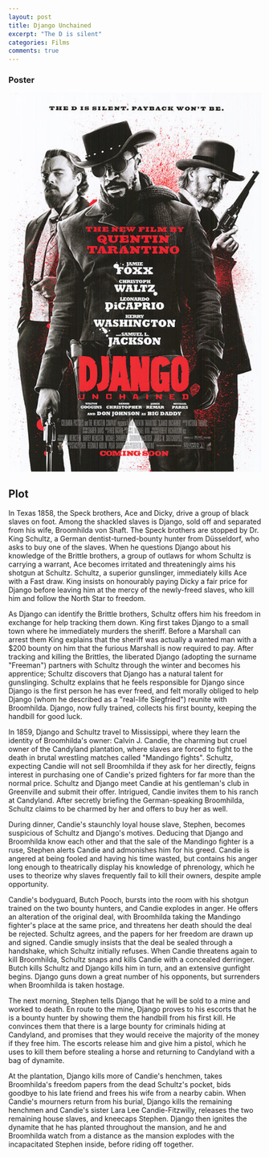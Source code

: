 ```yaml
---
layout: post
title: Django Unchained
excerpt: "The D is silent"
categories: Films
comments: true
---
```

### Poster

![Django Unchained](/img/djangounchained.jpg)

## Plot

In Texas 1858, the Speck brothers, Ace and Dicky, drive a group of black slaves on foot. Among the shackled slaves is Django, sold off and separated from his wife, Broomhilda von Shaft. The Speck brothers are stopped by Dr. King Schultz, a German dentist-turned-bounty hunter from Düsseldorf, who asks to buy one of the slaves. When he questions Django about his knowledge of the Brittle brothers, a group of outlaws for whom Schultz is carrying a warrant, Ace becomes irritated and threateningly aims his shotgun at Schultz. Schultz, a superior gunslinger, immediately kills Ace with a Fast draw. King insists on honourably paying Dicky a fair price for Django before leaving him at the mercy of the newly-freed slaves, who kill him and follow the North Star to freedom.

As Django can identify the Brittle brothers, Schultz offers him his freedom in exchange for help tracking them down. King first takes Django to a small town where he immediately murders the sheriff. Before a Marshall can arrest them King explains that the sheriff was actually a wanted man with a $200 bounty on him that the furious Marshall is now required to pay. After tracking and killing the Brittles, the liberated Django (adopting the surname "Freeman") partners with Schultz through the winter and becomes his apprentice; Schultz discovers that Django has a natural talent for gunslinging. Schultz explains that he feels responsible for Django since Django is the first person he has ever freed, and felt morally obliged to help Django (whom he described as a "real-life Siegfried") reunite with Broomhilda. Django, now fully trained, collects his first bounty, keeping the handbill for good luck.

In 1859, Django and Schultz travel to Mississippi, where they learn the identity of Broomhilda's owner: Calvin J. Candie, the charming but cruel owner of the Candyland plantation, where slaves are forced to fight to the death in brutal wrestling matches called "Mandingo fights". Schultz, expecting Candie will not sell Broomhilda if they ask for her directly, feigns interest in purchasing one of Candie's prized fighters for far more than the normal price. Schultz and Django meet Candie at his gentleman's club in Greenville and submit their offer. Intrigued, Candie invites them to his ranch at Candyland. After secretly briefing the German-speaking Broomhilda, Schultz claims to be charmed by her and offers to buy her as well.

During dinner, Candie's staunchly loyal house slave, Stephen, becomes suspicious of Schultz and Django's motives. Deducing that Django and Broomhilda know each other and that the sale of the Mandingo fighter is a ruse, Stephen alerts Candie and admonishes him for his greed. Candie is angered at being fooled and having his time wasted, but contains his anger long enough to theatrically display his knowledge of phrenology, which he uses to theorize why slaves frequently fail to kill their owners, despite ample opportunity.

Candie's bodyguard, Butch Pooch, bursts into the room with his shotgun trained on the two bounty hunters, and Candie explodes in anger. He offers an alteration of the original deal, with Broomhilda taking the Mandingo fighter's place at the same price, and threatens her death should the deal be rejected. Schultz agrees, and the papers for her freedom are drawn up and signed. Candie smugly insists that the deal be sealed through a handshake, which Schultz initially refuses. When Candie threatens again to kill Broomhilda, Schultz snaps and kills Candie with a concealed derringer. Butch kills Schultz and Django kills him in turn, and an extensive gunfight begins. Django guns down a great number of his opponents, but surrenders when Broomhilda is taken hostage.

The next morning, Stephen tells Django that he will be sold to a mine and worked to death. En route to the mine, Django proves to his escorts that he is a bounty hunter by showing them the handbill from his first kill. He convinces them that there is a large bounty for criminals hiding at Candyland, and promises that they would receive the majority of the money if they free him. The escorts release him and give him a pistol, which he uses to kill them before stealing a horse and returning to Candyland with a bag of dynamite.

At the plantation, Django kills more of Candie's henchmen, takes Broomhilda's freedom papers from the dead Schultz's pocket, bids goodbye to his late friend and frees his wife from a nearby cabin. When Candie's mourners return from his burial, Django kills the remaining henchmen and Candie's sister Lara Lee Candie-Fitzwilly, releases the two remaining house slaves, and kneecaps Stephen. Django then ignites the dynamite that he has planted throughout the mansion, and he and Broomhilda watch from a distance as the mansion explodes with the incapacitated Stephen inside, before riding off together.
